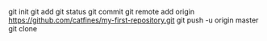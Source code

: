 git init
git add
git status
git commit
git remote add origin https://github.com/catfines/my-first-repository.git
git push -u origin master
git clone